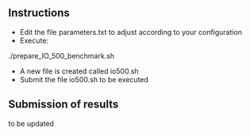 ## Instructions

* Edit the file parameters.txt to adjust according to your configuration 
* Execute:

./prepare_IO_500_benchmark.sh

* A new file is created called io500.sh
* Submit the file io500.sh to be executed

## Submission of results

to be updated 
